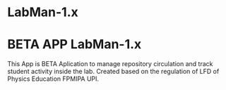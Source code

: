 # LabMan-1.x
# BETA APP LabMan-1.x

This App is BETA Aplication to manage repository circulation and track student activity inside the lab. Created based on the regulation of LFD of Physics Education FPMIPA UPI. 
